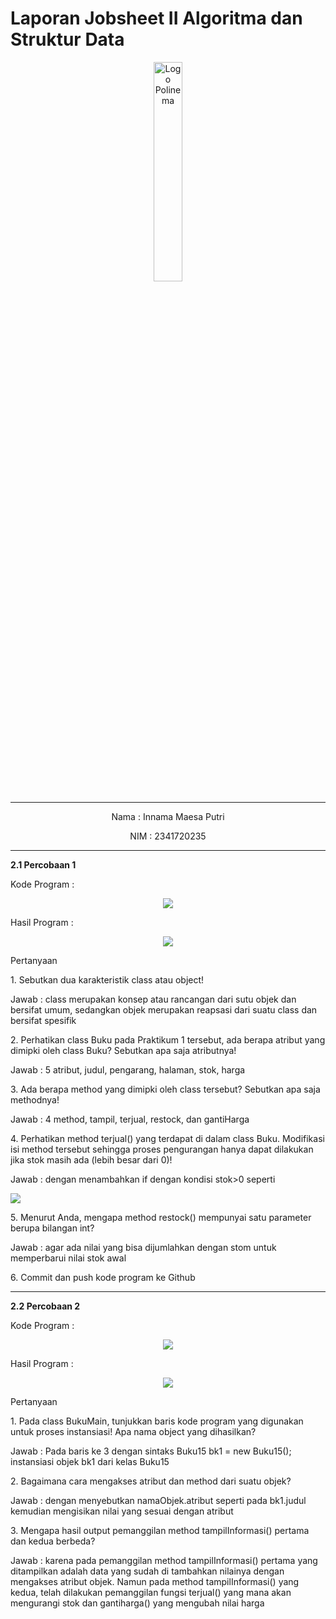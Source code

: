 # Laporan Jobsheet II Algoritma dan Struktur Data
<p align="center">
   <img src="https://static.wikia.nocookie.net/logopedia/images/8/8a/Politeknik_Negeri_Malang.png/revision/latest?cb=20190922202558 " alt="Logo Polinema" width="30%"> 
</p>
<hr>
<p align="center">Nama : Innama Maesa Putri</p>
<p align="center">NIM : 2341720235</p>
<hr>
<b>2.1 Percobaan 1</b>
<p>Kode Program : </p>
<p align="center">
    <img src="https://drive.google.com/file/d/1Hk4d6QoDTy9JmmCK-0Q6rsFQWmei6r9J/view?usp=sharing">
</p>
<p>Hasil Program : </p>
<p align="center">
    <img src="gambar/hasil_percobaan1">
</p>
<p>Pertanyaan</p>
<p>1. Sebutkan dua karakteristik class atau object!</p>
<p>Jawab : class merupakan konsep atau rancangan dari sutu objek dan bersifat umum, sedangkan objek merupakan reapsasi dari suatu class dan bersifat spesifik</p>
<p>2. Perhatikan class Buku pada Praktikum 1 tersebut, ada berapa atribut yang dimipki oleh class Buku? Sebutkan apa saja atributnya!</p>
<p>Jawab : 5 atribut, judul, pengarang, halaman, stok, harga</p>
<p>3. Ada berapa method yang dimipki oleh class tersebut? Sebutkan apa saja methodnya!</p>
<p>Jawab : 4 method, tampil, terjual, restock, dan gantiHarga</p>
<p>4. Perhatikan method terjual() yang terdapat di dalam class Buku. Modifikasi isi method tersebut sehingga proses pengurangan hanya dapat dilakukan jika stok masih ada (lebih besar dari 0)!</p>
Jawab : dengan menambahkan if dengan kondisi stok>0 seperti <p><img src="gambar/modifikasi_no4_percobaan1"></p>
<p>5. Menurut Anda, mengapa method restock() mempunyai satu parameter berupa bilangan int?</p>
Jawab : agar ada nilai yang bisa dijumlahkan dengan stom untuk memperbarui nilai stok awal
<p>6. Commit dan push kode program ke Github</p>
<hr>
<b>2.2 Percobaan 2</b>
<p>Kode Program : </p>
<p align="center">
    <img src="gambar/kode_percobaan2">
</p>
<p>Hasil Program : </p>
<p align="center">
    <img src="gambar/hasil_percobaan2">
</p>
<p>Pertanyaan<p>
<p>1. Pada class BukuMain, tunjukkan baris kode program yang digunakan untuk proses instansiasi! Apa nama object yang dihasilkan?</p>
<p>Jawab : Pada baris ke 3 dengan sintaks Buku15 bk1 = new Buku15(); instansiasi objek bk1 dari kelas Buku15</p>
<p>2. Bagaimana cara mengakses atribut dan method dari suatu objek?</p>
<p>Jawab : dengan menyebutkan namaObjek.atribut seperti pada bk1.judul kemudian mengisikan nilai yang sesuai dengan atribut</p>
<p>3. Mengapa hasil output pemanggilan method tampilInformasi() pertama dan kedua berbeda?</p>
<p>Jawab : karena pada pemanggilan method tampilInformasi() pertama yang ditampilkan adalah data yang sudah di tambahkan nilainya dengan mengakses atribut objek. Namun pada method tampilInformasi() yang kedua, telah dilakukan pemanggilan fungsi terjual() yang mana akan mengurangi stok dan gantiharga() yang mengubah nilai harga</p>